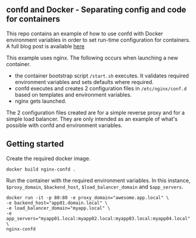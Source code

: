 ## confd and Docker - Separating config and code for containers

This repo contains an example of how to use confd with Docker environment variables in order to set run-time configuration for containers.  A full blog post is available [here](http://www.mricho.com/confd-and-docker-separating-config-and-code-for-containers)

This example uses nginx.  The following occurs when launching a new container.  

* the container bootstrap script `/start.sh` executes.  It validates required environment variables and sets defaults where required.  
* confd executes and creates 2 configuration files in `/etc/nginx/conf.d` based on templates and environment variables.  
* nginx gets launched.  

The 2 configuration files created are for a simple reverse proxy and for a simple load balancer.  They are only intended as an example of what's possible with confd and environment variables.

## Getting started

Create the required docker image.  

	docker build nginx-confd .

Run the container with the required environment variables.  In this instance, `$proxy_domain`, `$backend_host`, `$load_balancer_domain` and `$app_servers`.


	docker run -it -p 80:80 -e proxy_domain="awesome.app.local" \
	-e backend_host="app01.domain.local" \
	-e load_balancer_domain="myapp.local" \
	-e app_servers="myapp01.local:myapp02.local:myapp03.local:myapp04.local" \
	nginx-confd
